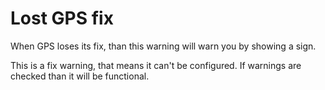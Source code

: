 # Lost GPS fix #

When GPS loses its fix, than this warning will warn you by showing a sign.

This is a fix warning, that means it can't be configured.
If warnings are checked than it will be functional.